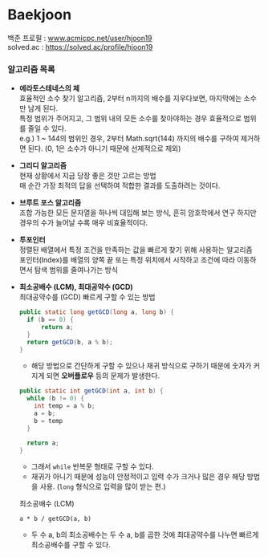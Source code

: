 # Baekjoon
백준 프로필 : www.acmicpc.net/user/hjoon19 <br>
solved.ac : https://solved.ac/profile/hjoon19
### 알고리즘 목록

* **에라토스테네스의 체** <br>
  효율적인 소수 찾기 알고리즘, 2부터 n까지의 배수를 지우다보면, 마지막에는 소수만 남게 된다. <br>
  특정 범위가 주어지고, 그 범위 내의 모든 소수를 찾아야하는 경우 효율적으로 범위를 줄일 수 있다. <br>
  e.g.) 1 ~ 144의 범위인 경우, 2부터 Math.sqrt(144) 까지의 배수를 구하여 제거하면 된다. (0, 1은 소수가 아니기 때문에 선제적으로 제외) <br>
  
* **그리디 알고리즘** <br>
  현재 상황에서 지금 당장 좋은 것만 고르는 방법 <br>
  매 순간 가장 최적의 답을 선택하여 적합한 결과를 도출하려는 것이다. <br>

* **브루트 포스 알고리즘** <br>
  조합 가능한 모든 문자열을 하나씩 대입해 보는 방식, 흔히 암호학에서 연구 하지만 경우의 수가 늘어날 수록 매우 비효율적이다. <br>

* **투포인터** <br>
  정렬된 배열에서 특정 조건을 만족하는 값을 빠르게 찾기 위해 사용하는 알고리즘 <br>
  포인터(Index)를 배열의 양쪽 끝 또는 특정 위치에서 시작하고 조건에 따라 이동하면서 탐색 범위를 줄여나가는 방식 <br>

* **최소공배수 (LCM), 최대공약수 (GCD)** <br>
  최대공약수를 (GCD) 빠르게 구할 수 있는 방법 <br>

  ```java
  public static long getGCD(long a, long b) {
    if (b == 0) {
        return a;
    }
    return getGCD(b, a % b);
  }
  ```
  * 해당 방법으로 간단하게 구할 수 있으나 재귀 방식으로 구하기 때문에 숫자가 커지게 되면 **오버플로우** 등의 문제가 발생한다.

  ```java
  public static int getGCD(int a, int b) {
    while (b != 0) {
      int temp = a % b;
      a = b;
      b = temp
    }

    return a;
  }
  ```
  * 그래서 `while` 반복문 형태로 구할 수 있다.
  * 재귀가 아니기 때문에 성능이 안정적이고 입력 수가 크거나 많은 경우 해당 방법을 사용. (`long` 형식으로 입력을 많이 받는 편.)
 
  최소공배수 (LCM)
  ```
  a * b / getGCD(a, b)
  ```
  * 두 수 a, b의 최소공배수는 두 수 a, b를 곱한 것에 최대공약수를 나누면 빠르게 최소공배수를 구할 수 있다.
  
